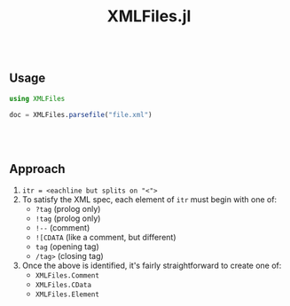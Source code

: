 <h1 align="center">XMLFiles.jl</h1>

<br><br>

## Usage

```julia
using XMLFiles

doc = XMLFiles.parsefile("file.xml")
```

<br><br>

## Approach

1. `itr = <eachline but splits on "<">`
2. To satisfy the XML spec, each element of `itr` must begin with one of:
    - `?tag` (prolog only)
    - `!tag` (prolog only)
    - `!--` (comment)
    - `![CDATA` (like a comment, but different)
    - `tag` (opening tag)
    - `/tag>` (closing tag)
3.  Once the above is identified, it's fairly straightforward to create one of:
    - `XMLFiles.Comment`
    - `XMLFiles.CData`
    - `XMLFiles.Element`
